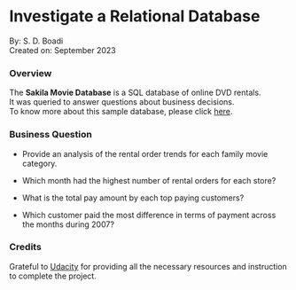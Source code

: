# Investigate a Relational Database
By: S. D. Boadi<br>
Created on: September 2023


### Overview
The **Sakila Movie Database** is a SQL database of online DVD rentals.<br> 
It was queried to answer questions about business decisions.<br>
To know more about this sample database, please click [here](https://www.postgresqltutorial.com/postgresql-getting-started/postgresql-sample-database/). 



### Business Question
* Provide an analysis of the rental order trends for each family movie category.

* Which month had the highest number of rental orders for each store?

* What is the total pay amount by each top paying customers?

* Which customer paid the most difference in terms of payment across the months during 2007?

### Credits
Grateful to [Udacity](https://www.udacity.com/) for providing all the necessary resources and instruction to complete the project.